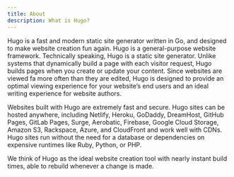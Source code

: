 ```yaml
---
title: About
description: What is Hugo?
---
```


Hugo is a fast and modern static site generator written in Go, and designed to make website creation fun again.
Hugo is a general-purpose website framework. Technically speaking, Hugo is a static site generator. Unlike systems that dynamically build a page with each visitor request, Hugo builds pages when you create or update your content. Since websites are viewed fa more often than they are edited, Hugo is designed to provide an optimal viewing experience for your website’s end users and an ideal writing experience for website authors.

Websites built with Hugo are extremely fast and secure. Hugo sites can be hosted anywhere, including Netlify, Heroku, GoDaddy, DreamHost, GitHub Pages, GitLab Pages, Surge, Aerobatic, Firebase, Google Cloud Storage, Amazon S3, Rackspace, Azure, and CloudFront and work well with CDNs. Hugo sites run without the need for a database or dependencies on expensive runtimes like Ruby, Python, or PHP.

We think of Hugo as the ideal website creation tool with nearly instant build times, able to rebuild whenever a change is made.
